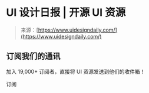 <!--yml

category: 未分类

日期：2024年5月27日 14:32:41

-->

# UI 设计日报 | 开源 UI 资源

> 来源：[https://www.uidesigndaily.com/](https://www.uidesigndaily.com/)

## 订阅我们的通讯

加入 19,000+ 订阅者，直接将 UI 资源发送到他们的收件箱！

订阅
